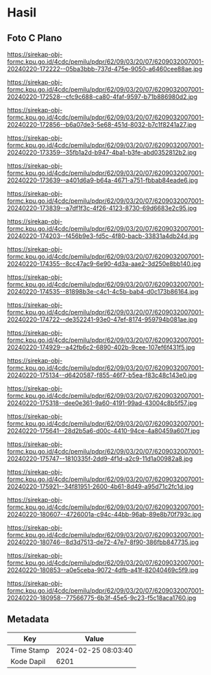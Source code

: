 # Hasil

## Foto C Plano

https://sirekap-obj-formc.kpu.go.id/4cdc/pemilu/pdpr/62/09/03/20/07/6209032007001-20240220-172222--05ba3bbb-737d-475e-9050-a6460cee88ae.jpg

https://sirekap-obj-formc.kpu.go.id/4cdc/pemilu/pdpr/62/09/03/20/07/6209032007001-20240220-172528--cfc9c688-ca80-4faf-9597-b71b886980d2.jpg

https://sirekap-obj-formc.kpu.go.id/4cdc/pemilu/pdpr/62/09/03/20/07/6209032007001-20240220-172856--b6a07de3-5e68-451d-8032-b7c1f8241a27.jpg

https://sirekap-obj-formc.kpu.go.id/4cdc/pemilu/pdpr/62/09/03/20/07/6209032007001-20240220-173359--35fb1a2d-b947-4ba1-b3fe-abd0352812b2.jpg

https://sirekap-obj-formc.kpu.go.id/4cdc/pemilu/pdpr/62/09/03/20/07/6209032007001-20240220-173639--a401d6a9-b64a-4671-a751-fbbab84eade6.jpg

https://sirekap-obj-formc.kpu.go.id/4cdc/pemilu/pdpr/62/09/03/20/07/6209032007001-20240220-173839--a7df1f3c-4f26-4123-8730-69d6683e2c95.jpg

https://sirekap-obj-formc.kpu.go.id/4cdc/pemilu/pdpr/62/09/03/20/07/6209032007001-20240220-174203--f456b9e3-fd5c-4f80-bacb-33831a4db24d.jpg

https://sirekap-obj-formc.kpu.go.id/4cdc/pemilu/pdpr/62/09/03/20/07/6209032007001-20240220-174355--8cc47ac9-6e90-4d3a-aae2-3d250e8bb140.jpg

https://sirekap-obj-formc.kpu.go.id/4cdc/pemilu/pdpr/62/09/03/20/07/6209032007001-20240220-174535--81898b3e-c4c1-4c5b-bab4-d0c173b86164.jpg

https://sirekap-obj-formc.kpu.go.id/4cdc/pemilu/pdpr/62/09/03/20/07/6209032007001-20240220-174722--de352241-93e0-47ef-8174-959794b081ae.jpg

https://sirekap-obj-formc.kpu.go.id/4cdc/pemilu/pdpr/62/09/03/20/07/6209032007001-20240220-174929--a42fb6c2-6890-402b-9cee-107ef6f431f5.jpg

https://sirekap-obj-formc.kpu.go.id/4cdc/pemilu/pdpr/62/09/03/20/07/6209032007001-20240220-175134--d6420587-f855-46f7-b5ea-f83c48c143e0.jpg

https://sirekap-obj-formc.kpu.go.id/4cdc/pemilu/pdpr/62/09/03/20/07/6209032007001-20240220-175318--dee0e361-9a60-4191-99ad-43004c8b5f57.jpg

https://sirekap-obj-formc.kpu.go.id/4cdc/pemilu/pdpr/62/09/03/20/07/6209032007001-20240220-175641--28d2b5a6-d00c-4410-94ce-4a80459a607f.jpg

https://sirekap-obj-formc.kpu.go.id/4cdc/pemilu/pdpr/62/09/03/20/07/6209032007001-20240220-175747--1810335f-2dd9-4f1d-a2c9-11d1a00982a8.jpg

https://sirekap-obj-formc.kpu.go.id/4cdc/pemilu/pdpr/62/09/03/20/07/6209032007001-20240220-175921--34f81951-2600-4b61-8d49-a95d71c2fc1d.jpg

https://sirekap-obj-formc.kpu.go.id/4cdc/pemilu/pdpr/62/09/03/20/07/6209032007001-20240220-180607--4726001a-c94c-44bb-96ab-89e8b70f793c.jpg

https://sirekap-obj-formc.kpu.go.id/4cdc/pemilu/pdpr/62/09/03/20/07/6209032007001-20240220-180746--8d3d7513-de72-47e7-8f90-386fbb847735.jpg

https://sirekap-obj-formc.kpu.go.id/4cdc/pemilu/pdpr/62/09/03/20/07/6209032007001-20240220-180853--a0e5ceba-9072-4dfb-a41f-82040469c5f9.jpg

https://sirekap-obj-formc.kpu.go.id/4cdc/pemilu/pdpr/62/09/03/20/07/6209032007001-20240220-180958--77566775-6b3f-45e5-9c23-f5c18aca1760.jpg


## Metadata

| Key        | Value               |
| ---------- | ------------------- |
| Time Stamp | 2024-02-25 08:03:40 |
| Kode Dapil | 6201                |



